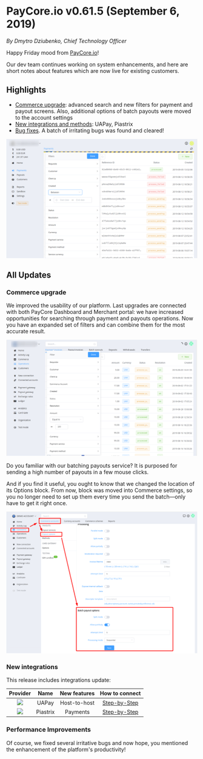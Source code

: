 # **PayCore.io v0.61.5 (September 6, 2019)**

*By Dmytro Dziubenko, Chief Technology Officer*

Happy Friday mood from [PayCore.io](http://paycore.io/)!

Our dev team continues working on system enhancements, and here are short notes about features which are now live for existing customers.

## Highlights

* [Commerce upgrade](#commerce-upgrade): advanced search and new filters for payment and payout screens. Also, additional options of batch payouts were moved to the account settings
* [New integrations and methods](#new-integrations): UAPay, Piastrix
* [Bug fixes](#performance-improvements). A batch of irritating bugs was found and cleared!

![](images/v0.61.5/filters.png)

## All Updates

### Commerce upgrade

We improved the usability of our platform. Last upgrades are connected with both PayCore Dashboard and Merchant portal: we have increased opportunities for searching through payment and payouts operations. Now you have an expanded set of filters and can combine them for the most accurate result.

![](images/v0.61.5/filters2.png)

Do you familiar with our batching payouts service?  It is purposed for sending a high number of payouts in a few mouse clicks.

And if you find it useful, you ought to know that we changed the location of its Options block. From now, block was moved into Commerce settings, so you no longer need to set up them every time you send the batch—only have to get it right once.

![](images/v0.61.5/batch-payouts.png)

### New integrations

This release includes integrations update:

| Provider | Name  | New features | How to connect |
|:-:|:-:|:-:|:-:| 
|<a href ="https://uapay.ua/en" target="_blank" rel="noopener"> <img src="https://static.openfintech.io/payment_providers/uapay/logo.png?w=70" width="70px"> </a>  | UAPay | Host-to-host | [Step-by-Step](/connectors/uapay/) |
|<a href ="https://piastrix.com/en/entity" target="_blank" rel="noopener"> <img src="https://static.openfintech.io/payment_providers/piastrix/logo.svg?w=70" width="70px"> </a>  | Piastrix | Payments | [Step-by-Step](/connectors/piastrix/) |

### Performance Improvements

Of course, we fixed several irritative bugs and now hope, you mentioned the enhancement of the platform's productivity!
